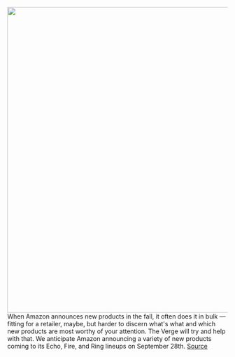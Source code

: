 <img src='https://cdn.vox-cdn.com/thumbor/I6E90hwIcMKC7Zb6hoUZCH-JWPc=/0x0:2040x1360/1200x800/filters:focal(857x517:1183x843)/cdn.vox-cdn.com/uploads/chorus_image/image/69914567/vpavic_200616_4067_0032.0.jpg' width='700px' /><br/>
When Amazon announces new products in the fall, it often does it in bulk — fitting for a retailer, maybe, but harder to discern what's what and which new products are most worthy of your attention. The Verge will try and help with that. We anticipate Amazon announcing a variety of new products coming to its Echo, Fire, and Ring lineups on September 28th.
<a href='https://www.theverge.com/2021/9/27/22690309/amazon-fall-hardware-event-rumors-news-announcements'> Source <a/>